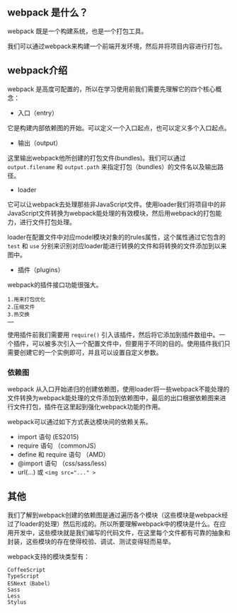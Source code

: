 ## webpack 是什么？

webpack 既是一个构建系统，也是一个打包工具。

我们可以通过webpack来构建一个前端开发环境，然后并将项目内容进行打包。

## webpack介绍

webpack 是高度可配置的，所以在学习使用前我们需要先理解它的四个核心概念：

* 入口（entry）

它是构建内部依赖图的开始。可以定义一个入口起点，也可以定义多个入口起点。

* 输出（output）

这里输出webpack他所创建的打包文件(bundles)。我们可以通过 `output.filename` 和 `output.path` 来指定打包（bundles）的文件名以及输出路径。

* loader 

它可以让webpack去处理那些非JavaScript文件。使用loader我们将项目中的非JavaScript文件转换为webpack能处理的有效模块，然后用webpack的打包能力，进行文件打包处理。

loader在配置文件中对应model模块对象的的rules属性，这个属性通过它包含的 `test` 和 `use` 分别来识别对应loader能进行转换的文件和将转换的文件添加到以来图中。

* 插件（plugins）

webpack的插件接口功能很强大。

	1.用来打包优化
	2.压缩文件
	3.热交换
	……

使用插件前我们需要用 `require()` 引入该插件，然后将它添加到插件数组中。一个插件，可以被多次引入一个配置文件中，但要用于不同的目的。使用插件我们只需要创建它的一个实例即可，并且可以设置自定义参数。


### 依赖图

webpack 从入口开始递归的创建依赖图，使用loader将一些webpack不能处理的文件转换为webpack能处理的文件添加到依赖图中，最后的出口根据依赖图来进行文件打包，插件在这里起到强化webpack功能的作用。

webpack可以通过如下方式表达模块间的依赖关系。

* import 语句 (ES2015)
* require 语句 （commonJS）
* define 和 require 语句 （AMD）
* @import 语句 （css/sass/less） 
* url(...) 或 `<img src="..." >`

## 其他

我们了解到webpack创建的依赖图是通过遍历各个模块（这些模块是webpack经过了loader的处理）然后形成的。所以所要理解webpack中的模块是什么。在应用开发中，这些模块就是我们编写的代码文件，在这里每个文件都有可靠的抽象和封装，这些模块的存在使得校验、调试、测试变得轻而易举。

webpack支持的模块类型有：

	CoffeeScript
	TypeScript
	ESNext（Babel）
	Sass
	Less
	Stylus
